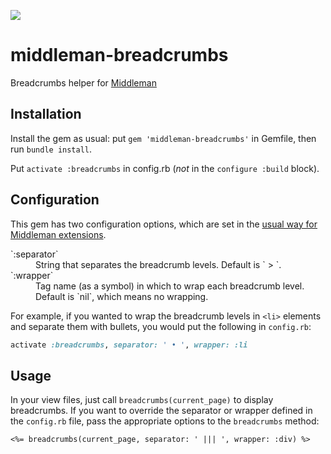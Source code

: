 ![](https://travis-ci.org/marnen/middleman-breadcrumbs.svg)

# middleman-breadcrumbs

Breadcrumbs helper for [Middleman](https://middlemanapp.com/)

## Installation

Install the gem as usual: put `gem 'middleman-breadcrumbs'` in Gemfile, then run `bundle install`.

Put `activate :breadcrumbs` in config.rb (*not* in the `configure :build` block).

## Configuration

This gem has two configuration options, which are set in the [usual way for Middleman extensions](https://middlemanapp.com/advanced/configuration/#configuring-extensions).

<dl>
  <dt>
    `:separator`
  </dt>
  <dd>
    String that separates the breadcrumb levels. Default is ` > `.
  </dd>
  <dt>
    `:wrapper`
  </dt>
  <dd>
    Tag name (as a symbol) in which to wrap each breadcrumb level. Default is `nil`, which means no wrapping.
  </dd>
</dl>

For example, if you wanted to wrap the breadcrumb levels in `<li>` elements and separate them with bullets, you would put the following in `config.rb`:

```ruby
activate :breadcrumbs, separator: ' • ', wrapper: :li
```


## Usage

In your view files, just call `breadcrumbs(current_page)` to display breadcrumbs. If you want to override the separator or wrapper defined in the `config.rb` file, pass the appropriate options to the `breadcrumbs` method:

```erb
<%= breadcrumbs(current_page, separator: ' ||| ', wrapper: :div) %>
```
